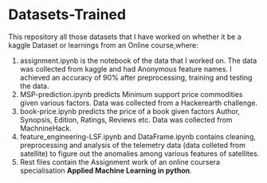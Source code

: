 # Datasets-Trained
This repository all those datasets that I have worked on whether it be a kaggle Dataset or learnings from an Online course,where:
1. assignment.ipynb is the notebook of the data that I worked on. The data was collected from kaggle and had Anonymous feature names. I achieved an accuracy of 90% after preprocessing, training and testing the data.
2. MSP-prediction.ipynb predicts Minimum support price commodities given various factors. Data was collected from a Hackerearth challenge.
3. book-price.ipynb predicts the price of a book given factors Author, Synopsis, Edition, Ratings, Reviews etc. Data was collected from MachnineHack.
4. feature_engineering-LSF.ipynb and DataFrame.ipynb contains cleaning, preprocessing and analysis of the telemetry data (data colleted from satellite) to figure out the anomalies among various features of satellites.
5. Rest files contain the Assignment work of an online coursera specialisation **Applied Machine Learning in python**. 
